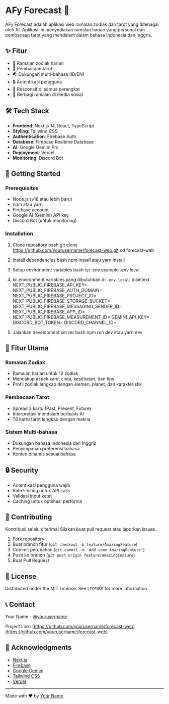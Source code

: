 # AFy Forecast 🌟

AFy Forecast adalah aplikasi web ramalan zodiak dan tarot yang ditenagai oleh AI. Aplikasi ini menyediakan ramalan harian yang personal dan pembacaan tarot yang mendalam dalam bahasa Indonesia dan Inggris.

## ✨ Fitur

- 🔮 Ramalan zodiak harian
- 🎴 Pembacaan tarot
- 🌏 Dukungan multi-bahasa (ID/EN)
- 🔒 Autentikasi pengguna
- 📱 Responsif di semua perangkat
- 🔄 Berbagi ramalan di media sosial

## 🛠 Tech Stack

- **Frontend**: Next.js 14, React, TypeScript
- **Styling**: Tailwind CSS
- **Authentication**: Firebase Auth
- **Database**: Firebase Realtime Database
- **AI**: Google Gemini Pro
- **Deployment**: Vercel
- **Monitoring**: Discord Bot

## 🚀 Getting Started

### Prerequisites

- Node.js (v18 atau lebih baru)
- npm atau yarn
- Firebase account
- Google AI (Gemini) API key
- Discord Bot (untuk monitoring)

### Installation

1. Clone repository
bash
git clone https://github.com/yourusername/forecast-web.git
cd forecast-web

2. Install dependencies
bash
npm install
atau
yarn install

3. Setup environment variables
bash
cp .env.example .env.local

4. Isi environment variables yang dibutuhkan di `.env.local`:
plaintext
NEXT_PUBLIC_FIREBASE_API_KEY=
NEXT_PUBLIC_FIREBASE_AUTH_DOMAIN=
NEXT_PUBLIC_FIREBASE_PROJECT_ID=
NEXT_PUBLIC_FIREBASE_STORAGE_BUCKET=
NEXT_PUBLIC_FIREBASE_MESSAGING_SENDER_ID=
NEXT_PUBLIC_FIREBASE_APP_ID=
NEXT_PUBLIC_FIREBASE_MEASUREMENT_ID=
GEMINI_API_KEY=
DISCORD_BOT_TOKEN=
DISCORD_CHANNEL_ID=

5. Jalankan development server
bash
npm run dev
atau
yarn dev

## 📱 Fitur Utama

### Ramalan Zodiak
- Ramalan harian untuk 12 zodiak
- Mencakup aspek karir, cinta, kesehatan, dan tips
- Profil zodiak lengkap dengan elemen, planet, dan karakteristik

### Pembacaan Tarot
- Spread 3 kartu (Past, Present, Future)
- Interpretasi mendalam berbasis AI
- 78 kartu tarot lengkap dengan makna

### Sistem Multi-bahasa
- Dukungan bahasa Indonesia dan Inggris
- Penyimpanan preferensi bahasa
- Konten dinamis sesuai bahasa

## 🔒 Security

- Autentikasi pengguna wajib
- Rate limiting untuk API calls
- Validasi input ketat
- Caching untuk optimasi performa

## 🤝 Contributing

Kontribusi selalu diterima! Silakan buat pull request atau laporkan issues.

1. Fork repository
2. Buat branch fitur (`git checkout -b feature/AmazingFeature`)
3. Commit perubahan (`git commit -m 'Add some AmazingFeature'`)
4. Push ke branch (`git push origin feature/AmazingFeature`)
5. Buat Pull Request

## 📝 License

Distributed under the MIT License. See `LICENSE` for more information.

## 📞 Contact

Your Name - [@yourusername](https://instagram.com//akmlfy_)

Project Link: [https://github.com/yourusername/forecast-web](https://github.com/yourusername/forecast-web)

## 🙏 Acknowledgments

- [Next.js](https://nextjs.org/)
- [Firebase](https://firebase.google.com/)
- [Google Gemini](https://ai.google.dev/)
- [Tailwind CSS](https://tailwindcss.com/)
- [Vercel](https://vercel.com/)

---

Made with ❤️ by [Your Name](https://github.com/yourusername)
